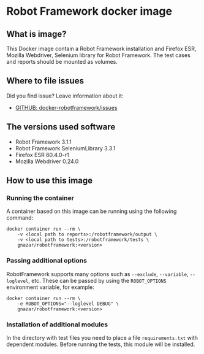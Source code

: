 # Robot Framework docker image

## What is image?

This Docker image contain a Robot Framework installation and Firefox ESR, Mozilla Webdriver, Selenium library for Robot Framework. The test cases and reports should be mounted as volumes.

## Where to file issues

Did you find issue? Leave information about it:

- [GITHUB: docker-robotframework/issues](https://github.com/kulinskyi/docker-robotframework/issues)

## The versions used software

* Robot Framework 3.1.1
* Robot Framework SeleniumLibrary 3.3.1
* Firefox ESR 60.4.0-r1
* Mozilla Webdriver 0.24.0

## How to use this image

### Running the container

A container based on this image can be running using the following command:

    docker container run --rm \
        -v <local path to reports>:/robotframework/output \
        -v <local path to tests>:/robotframework/tests \
        gnazar/robotframework:<version>

### Passing additional options

RobotFramework supports many options such as `--exclude`, `--variable`, `--loglevel`, etc.
These can be passed by using the `ROBOT_OPTIONS` environment variable, for example:

    docker container run --rm \
        -e ROBOT_OPTIONS="--loglevel DEBUG" \
        gnazar/robotframework:<version>

### Installation of additional modules

In the directory with test files you need to place a file `requirements.txt` with dependent modules. Before running the tests, this module will be installed.